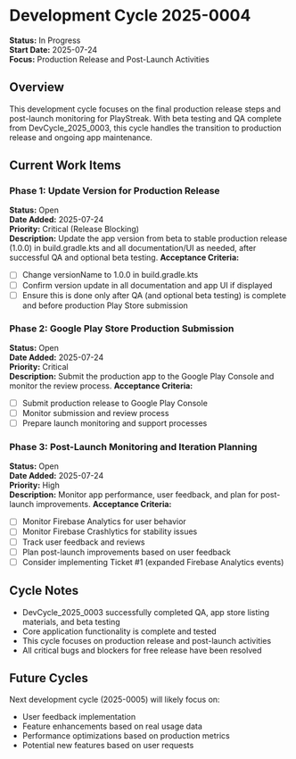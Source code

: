 # Development Cycle 2025-0004

**Status:** In Progress  
**Start Date:** 2025-07-24  
**Focus:** Production Release and Post-Launch Activities

## Overview

This development cycle focuses on the final production release steps and post-launch monitoring for PlayStreak. With beta testing and QA complete from DevCycle_2025_0003, this cycle handles the transition to production release and ongoing app maintenance.

## Current Work Items

### Phase 1: Update Version for Production Release
**Status:** Open  
**Date Added:** 2025-07-24  
**Priority:** Critical (Release Blocking)  
**Description:** Update the app version from beta to stable production release (1.0.0) in build.gradle.kts and all documentation/UI as needed, after successful QA and optional beta testing.
**Acceptance Criteria:**
- [ ] Change versionName to 1.0.0 in build.gradle.kts
- [ ] Confirm version update in all documentation and app UI if displayed
- [ ] Ensure this is done only after QA (and optional beta testing) is complete and before production Play Store submission

### Phase 2: Google Play Store Production Submission
**Status:** Open  
**Date Added:** 2025-07-24  
**Priority:** Critical  
**Description:** Submit the production app to the Google Play Console and monitor the review process.
**Acceptance Criteria:**
- [ ] Submit production release to Google Play Console
- [ ] Monitor submission and review process
- [ ] Prepare launch monitoring and support processes

### Phase 3: Post-Launch Monitoring and Iteration Planning
**Status:** Open  
**Date Added:** 2025-07-24  
**Priority:** High  
**Description:** Monitor app performance, user feedback, and plan for post-launch improvements.
**Acceptance Criteria:**
- [ ] Monitor Firebase Analytics for user behavior
- [ ] Monitor Firebase Crashlytics for stability issues
- [ ] Track user feedback and reviews
- [ ] Plan post-launch improvements based on user feedback
- [ ] Consider implementing Ticket #1 (expanded Firebase Analytics events)

## Cycle Notes

- DevCycle_2025_0003 successfully completed QA, app store listing materials, and beta testing
- Core application functionality is complete and tested
- This cycle focuses on production release and post-launch activities
- All critical bugs and blockers for free release have been resolved

## Future Cycles

Next development cycle (2025-0005) will likely focus on:
- User feedback implementation
- Feature enhancements based on real usage data
- Performance optimizations based on production metrics
- Potential new features based on user requests 